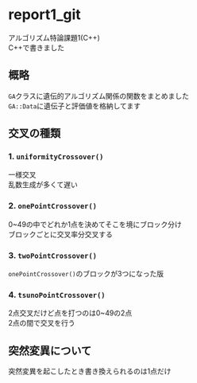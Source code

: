 # report1_git
アルゴリズム特論課題1(C++)  
C++で書きました
## 概略
`GA`クラスに遺伝的アルゴリズム関係の関数をまとめました  
`GA::Data`に遺伝子と評価値を格納してます

## 交叉の種類
### 1. `uniformityCrossover()`
一様交叉  
乱数生成が多くて遅い
### 2. `onePointCrossover()`
0~49の中でどれか1点を決めてそこを境にブロック分け  
ブロックごとに交叉率分交叉する
### 3. `twoPointCrossover()`
`onePointCrossover()`のブロックが3つになった版
### 4. `tsunoPointCrossover()`
2点交叉だけど点を打つのは0~49の2点  
2点の間で交叉を行う  

## 突然変異について
突然変異を起こしたとき書き換えられるのは1点だけ
